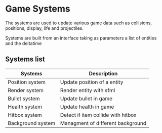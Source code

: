 # Game Systems

The systems are used to update various game data such as collisions, positions,
display, life and projectiles.

Systems are built from an interface taking as parameters a list of entities and
the deltatime

## Systems list

| Systems           | Description                        |
|-------------------|------------------------------------|
| Position system   | Update position of a entity        |
| Render system     | Render entity with sfml            |
| Bullet system     | Update bullet in game              |
| Health system     | Update health in game              |
| Hitbox system     | Detect if item collide with hitbox |
| Background system | Managment of different background  |